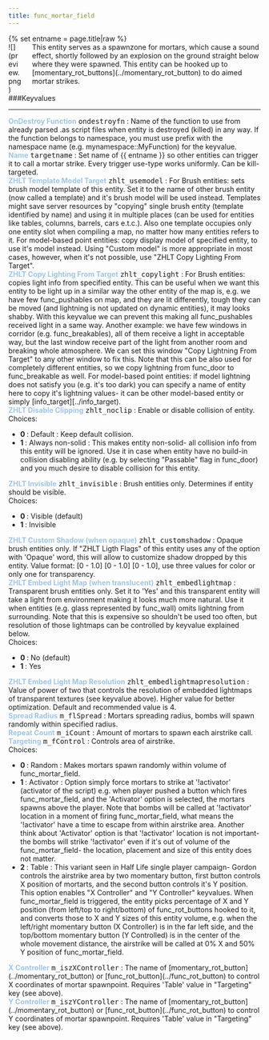 ```yaml
---
title: func_mortar_field
---
```

<div>{% set entname = page.title|raw %}</div>
<div class="container previewimg">
<div class="columns">
<div class="imagepadding column col-auto" markdown="1">![](preview.png)</div>
<div class="column entityentry" markdown="1">This entity serves as a spawnzone for mortars, which cause a sound effect, shortly followed by an explosion on the ground straight below where they were spawned. This entity can be hooked up to [momentary_rot_buttons](../momentary_rot_button) to do aimed mortar strikes.</div>
</div>
</div>
###Keyvalues
<hr>
<div class="entityentry" markdown="1">
<span style="color:#9fc5e8;"><b>OnDestroy Function</b></span> <kbd  class="tooltip" data-tooltip="string">ondestroyfn</kbd> :
Name of the function to use from already parsed .as script files when entity is destroyed (killed) in any way. If the function belongs to namespace, you must use prefix with the namespace name (e.g. mynamespace::MyFunction) for the keyvalue.
</div>
<div class="entityentry" markdown="1">
<span style="color:#9fc5e8;"><b>Name</b></span> <kbd  class="tooltip" data-tooltip="target_source">targetname</kbd> :
Set name of {{ entname }} so other entities can trigger it to call a mortar strike. Every trigger use-type works uniformly. Can be kill-targeted.
</div>
<div class="entityentry" markdown="1">
<span style="color:#9fc5e8;"><b>ZHLT Template Model Target</b></span> <kbd  class="tooltip" data-tooltip="string">zhlt_usemodel</kbd> :
For Brush entities: sets brush model template of this entity. Set it to the name of other brush entity (now called a template) and it's brush model will be used instead. Templates might save server resources by "copying" single brush entity (template identified by name) and using it in multiple places (can be used for entities like tables, columns, barrels, cars e.t.c.). Also one template occupies only one entity slot when compiling a map, no matter how many entities refers to it. For model-based point entities: copy display model of specified entity, to use it's model instead. Using "Custom model" is more appropriate in most cases, however, when it's not possible, use "ZHLT Copy Lighting From Target".
</div>
<div class="entityentry" markdown="1">
<span style="color:#9fc5e8;"><b>ZHLT Copy Lighting From Target</b></span> <kbd  class="tooltip" data-tooltip="string">zhlt_copylight</kbd> :
For Brush entities: copies light info from specified entity. This can be useful when we want this entity to be light up in a similar way the other entity of the map is, e.g. we have few func_pushables on map, and they are lit differently, tough they can be moved (and lightning is not updated on dynamic entities), it may looks shabby. With this keyvalue we can prevent this making all func_pushables received light in a same way. Another example: we have few windows in corridor (e.g. func_breakables), all of them receive a light in acceptable way, but the last window receive part of the light from another room and breaking whole atmosphere. We can set this window "Copy Lightning From Target" to any other window to fix this. Note that this can be also used for completely different entities, so we copy lightning from func_door to func_breakable as well.
For model-based point entities: if model lightning does not satisfy you (e.g. it's too dark) you can specify a name of entity here to copy it's lightning values- it can be other model-based entity or simply [info_target][../info_target).
</div>
<div class="entityentry" markdown="1">
<span style="color:#9fc5e8;"><b>ZHLT Disable Clipping</b></span> <kbd  class="tooltip" data-tooltip="choices">zhlt_noclip</kbd> :
Enable or disable collision of entity.
<div class="accordion">
<input type="checkbox" id="accordion-1" name="accordion-checkbox" hidden>
<label class="accordion-header" for="accordion-1">
<i class="icon icon-arrow-right mr-1"></i>
Choices:
</label>
<div class="accordion-body">
<ul>
<li><b>0 </b> : Default : Keep default collision.</li>
<li><b>1 </b> : Always non-solid : This makes entity non-solid- all collision info from this entity will be ignored. Use it in case when entity have no build-in collision disabling ability (e.g. by selecting "Passable" flag in func_door) and you much desire to disable collision for this entity.</li>
</ul>
</div>
</div>
</div>
<div class="entityentry" markdown="1">
<span style="color:#9fc5e8;"><b>ZHLT Invisible</b></span> <kbd  class="tooltip" data-tooltip="choices">zhlt_invisible</kbd> :
Brush entities only. Determines if entity should be visible.
<div class="accordion">
<input type="checkbox" id="accordion-2" name="accordion-checkbox" hidden>
<label class="accordion-header" for="accordion-2">
<i class="icon icon-arrow-right mr-1"></i>
Choices:
</label>
<div class="accordion-body">
<ul>
<li><b>0 </b> : Visible (default)</li>
<li><b>1 </b> : Invisible</li>
</ul>
</div>
</div>
</div>
<div class="entityentry" markdown="1">
<span style="color:#9fc5e8;"><b>ZHLT Custom Shadow (when opaque)</b></span> <kbd  class="tooltip" data-tooltip="string">zhlt_customshadow</kbd> :
Opaque brush entities only. If "ZHLT Ligth Flags" of this entity uses any of the option with 'Opaque' word, this will allow to customize shadow dropped by this entity. Value format: [0 - 1.0] [0 - 1.0] [0 - 1.0], use three values for color or only one for transparency.
</div>
<div class="entityentry" markdown="1">
<span style="color:#9fc5e8;"><b>ZHLT Embed Light Map (when translucent)</b></span> <kbd  class="tooltip" data-tooltip="choices">zhlt_embedlightmap</kbd> :
Transparent brush entities only. Set it to 'Yes' and this transparent entity will take a light from environment making it looks much more natural. Use it when entities (e.g. glass represented by func_wall) omits lightning from surrounding. Note that this is expensive so shouldn't be used too often, but resolution of those lightmaps can be controlled by keyvalue explained below.
<div class="accordion">
<input type="checkbox" id="accordion-3" name="accordion-checkbox" hidden>
<label class="accordion-header" for="accordion-3">
<i class="icon icon-arrow-right mr-1"></i>
Choices:
</label>
<div class="accordion-body">
<ul>
<li><b>0 </b> : No (default)</li>
<li><b>1 </b> : Yes</li>
</ul>
</div>
</div>
</div>
<div class="entityentry" markdown="1">
<span style="color:#9fc5e8;"><b>ZHLT Embed Light Map Resolution</b></span> <kbd  class="tooltip" data-tooltip="integer">zhlt_embedlightmapresolution</kbd> :
Value of power of two that controls the resolution of embedded lightmaps of transparent textures (see keyvalue above). Higher value for better optimization. Default and recommended value is 4.
</div>
<div class="entityentry" markdown="1">
<span style="color:#9fc5e8;"><b>Spread Radius</b></span> <kbd  class="tooltip" data-tooltip="integer">m_flSpread</kbd> :
Mortars spreading radius, bombs will spawn randomly within specified radius.
</div>
<div class="entityentry" markdown="1">
<span style="color:#9fc5e8;"><b>Repeat Count</b></span> <kbd  class="tooltip" data-tooltip="integer">m_iCount</kbd> :
Amount of mortars to spawn each airstrike call.
</div>
<div class="entityentry" markdown="1">
<span style="color:#9fc5e8;"><b>Targeting</b></span> <kbd  class="tooltip" data-tooltip="Choices">m_fControl</kbd> :
Controls area of airstrike.
<div class="accordion">
<input type="checkbox" id="accordion-4" name="accordion-checkbox" hidden>
<label class="accordion-header" for="accordion-4">
<i class="icon icon-arrow-right mr-1"></i>
Choices:
</label>
<div class="accordion-body">
<ul>
<li><b>0 </b> : Random : Makes mortars spawn randomly within volume of func_mortar_field.</li>
<li><b>1 </b> : Activator : Option simply force mortars to strike at '!activator' (activator of the script) e.g. when player pushed a button which fires func_mortar_field, and the 'Activator' option is selected, the mortars spawns above the player. Note that bombs will be called at '!activator' location in a moment of firing func_mortar_field, what means the '!activator' have a time to escape from within airstrike area. Another think about 'Activator' option is that '!activator' location is not important- the bombs will strike '!activator' even if it's out of volume of the func_mortar_field- the location, placement and size of this entity does not matter.</li>
<li><b>2 </b> : Table : This variant seen in Half Life single player campaign- Gordon controls the airstrike area by two momentary button, first button controls X position of mortarts, and the second button controls it's Y position. This option enables "X Controller" and "Y Controller" keyvalues. When func_mortar_field is triggered, the entity picks percentage of X and Y position (from left/top to right/bottom) of func_rot_buttons hooked to it, and converts those to X and Y sizes of this entity volume, e.g. when the left/right momentary button (X Controller) is in the far left side, and the top/bottom momentary button (Y Controlled) is in the center of the whole movement distance, the airstrike will be called at 0% X and 50% Y position of func_mortar_field.</li>
</ul>
</div>
</div>
</div>
<div class="entityentry" markdown="1">
<span style="color:#9fc5e8;"><b>X Controller</b></span> <kbd  class="tooltip" data-tooltip="target_destination">m_iszXController</kbd> :
The name of [momentary_rot_button](../momentary_rot_button) or [func_rot_button](../func_rot_button) to control X coordinates of mortar spawnpoint. Requires 'Table' value in "Targeting" key (see above).
</div>
<div class="entityentry" markdown="1">
<span style="color:#9fc5e8;"><b>Y Controller</b></span> <kbd  class="tooltip" data-tooltip="target_destination">m_iszYController</kbd> :
The name of [momentary_rot_button](../momentary_rot_button) or [func_rot_button](../func_rot_button) to control Y coordinates of mortar spawnpoint. Requires 'Table' value in "Targeting" key (see above).
</div>
